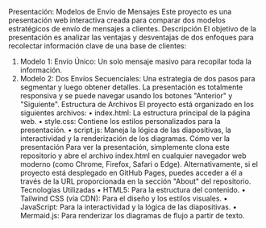 Presentación: Modelos de Envío de Mensajes
Este proyecto es una presentación web interactiva creada para comparar dos modelos estratégicos de envío de mensajes a clientes.
Descripción
El objetivo de la presentación es analizar las ventajas y desventajas de dos enfoques para recolectar información clave de una base de clientes:
1.	Modelo 1: Envío Único: Un solo mensaje masivo para recopilar toda la información.
2.	Modelo 2: Dos Envíos Secuenciales: Una estrategia de dos pasos para segmentar y luego obtener detalles.
La presentación es totalmente responsiva y se puede navegar usando los botones "Anterior" y "Siguiente".
Estructura de Archivos
El proyecto está organizado en los siguientes archivos:
•	index.html: La estructura principal de la página web.
•	style.css: Contiene los estilos personalizados para la presentación.
•	script.js: Maneja la lógica de las diapositivas, la interactividad y la renderización de los diagramas.
Cómo ver la presentación
Para ver la presentación, simplemente clona este repositorio y abre el archivo index.html en cualquier navegador web moderno (como Chrome, Firefox, Safari o Edge).
Alternativamente, si el proyecto está desplegado en GitHub Pages, puedes acceder a él a través de la URL proporcionada en la sección "About" del repositorio.
Tecnologías Utilizadas
•	HTML5: Para la estructura del contenido.
•	Tailwind CSS (vía CDN): Para el diseño y los estilos visuales.
•	JavaScript: Para la interactividad y la lógica de las diapositivas.
•	Mermaid.js: Para renderizar los diagramas de flujo a partir de texto.

